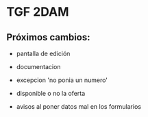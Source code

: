 # TGF 2DAM  
## Próximos cambios:  
- pantalla de edición
- documentacion
- excepcion 'no ponia un numero'
- disponible o no la oferta


- avisos al poner datos mal en los formularios